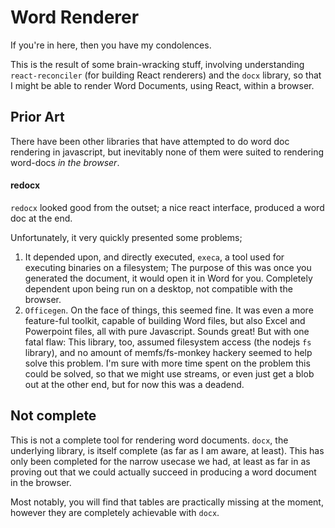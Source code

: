 # Word Renderer

If you're in here, then you have my condolences.

This is the result of some brain-wracking stuff, involving understanding `react-reconciler` (for building React renderers) and the `docx` library, so that I might be able to render Word Documents, using React, within a browser.

## Prior Art

There have been other libraries that have attempted to do word doc rendering in javascript, but inevitably none of them were suited to rendering word-docs _in the browser_.

#### redocx

`redocx` looked good from the outset; a nice react interface, produced a word doc at the end.

Unfortunately, it very quickly presented some problems;

1. It depended upon, and directly executed, `execa`, a tool used for executing binaries on a filesystem; The purpose of this was once you generated the document, it would open it in Word for you. Completely dependent upon being run on a desktop, not compatible with the browser.
2. `Officegen`. On the face of things, this seemed fine. It was even a more feature-ful toolkit, capable of building Word files, but also Excel and Powerpoint files, all with pure Javascript. Sounds great! But with one fatal flaw: This library, too, assumed filesystem access (the nodejs `fs` library), and no amount of memfs/fs-monkey hackery seemed to help solve this problem. I'm sure with more time spent on the problem this could be solved, so that we might use streams, or even just get a blob out at the other end, but for now this was a deadend.

## Not complete

This is not a complete tool for rendering word documents. `docx`, the underlying library, is itself complete (as far as I am aware, at least). This has only been completed for the narrow usecase we had, at least as far in as proving out that we could actually succeed in producing a word document in the browser.

Most notably, you will find that tables are practically missing at the moment, however they are completely achievable with `docx`.